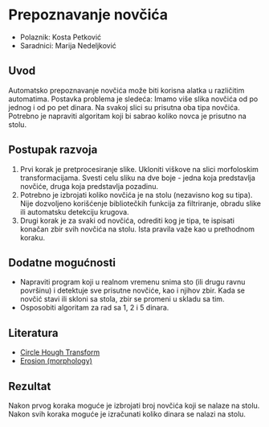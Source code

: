 # Prepoznavanje novčića

- Polaznik: Kosta Petković
- Saradnici: Marija Nedeljković

## Uvod

Automatsko prepoznavanje novčića može biti korisna alatka u različitim
automatima. Postavka problema je sledeća: Imamo više slika novčića od po
jednog i od po pet dinara. Na svakoj slici su prisutna oba tipa novčića.
Potrebno je napraviti algoritam koji bi sabrao koliko novca je prisutno
na stolu.

## Postupak razvoja

1.  Prvi korak je pretprocesiranje slike. Ukloniti viškove na slici morfoloskim transformacijama. Svesti celu sliku na dve boje - jedna koja predstavlja novčiće, druga koja predstavlja pozadinu.
2.  Potrebno je izbrojati koliko novčića je na stolu (nezavisno kog su tipa). Nije dozvoljeno korišćenje bibliotečkih funkcija za filtriranje, obradu slike ili automatsku detekciju krugova.
3.  Drugi korak je za svaki od novčića, odrediti kog je tipa, te ispisati konačan zbir svih novčića na stolu. Ista pravila važe kao u prethodnom koraku.

## Dodatne mogućnosti

- Napraviti program koji u realnom vremenu snima sto (ili drugu ravnu površinu) i detektuje sve prisutne novčiće, kao i njihov zbir. Kada se novčić stavi ili skloni sa stola, zbir se promeni u skladu sa tim.
- Osposobiti algoritam za rad sa 1, 2 i 5 dinara.

## Literatura

- [Circle Hough Transform](https://en.wikipedia.org/wiki/Circle_Hough_Transform)
- [Erosion (morphology)](https://en.wikipedia.org/wiki/Erosion_(morphology))

## Rezultat

Nakon prvog koraka moguće je izbrojati broj novčića koji se nalaze na
stolu. Nakon svih koraka moguće je izračunati koliko dinara se nalazi na
stolu.
